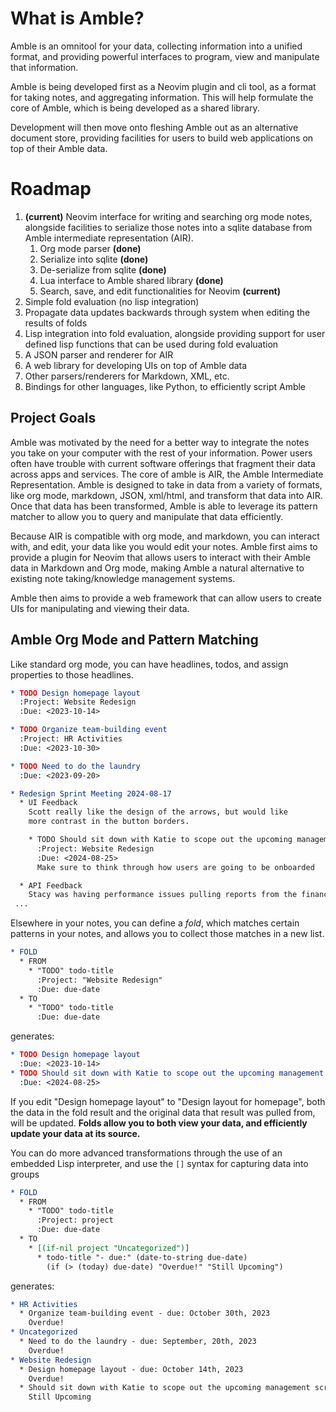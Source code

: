 # What is Amble?

Amble is an omnitool for your data, collecting information into a unified
format, and providing powerful interfaces to program, view and manipulate
that information.

Amble is being developed first as a Neovim plugin and cli tool, as a format for
taking notes, and aggregating information. This will help formulate the core
of Amble, which is being developed as a shared library.

Development will then move onto fleshing Amble out as an alternative document
store, providing facilities for users to build web applications on top of
their Amble data.

# Roadmap

1. **(current)** Neovim interface for writing and searching org mode notes, 
   alongside facilities to serialize those notes into a sqlite database
   from Amble intermediate representation (AIR).
   1. Org mode parser **(done)**
   2. Serialize into sqlite **(done)**
   3. De-serialize from sqlite **(done)**
   4. Lua interface to Amble shared library **(done)**
   5. Search, save, and edit functionalities for Neovim **(current)**
2. Simple fold evaluation (no lisp integration)
3. Propagate data updates backwards through system when editing the results of folds
4. Lisp integration into fold evaluation, alongside providing
   support for user defined lisp functions that can be used during
   fold evaluation
5. A JSON parser and renderer for AIR
6. A web library for developing UIs on top of Amble data
7. Other parsers/renderers for Markdown, XML, etc.
8. Bindings for other languages, like Python, to efficiently script Amble

## Project Goals

Amble was motivated by the need for a better way to integrate the notes you take on your computer
with the rest of your information. Power users often have trouble with current
software offerings that fragment their data across apps and services. The core of amble is AIR, the 
Amble Intermediate Representation. Amble is designed to take in data from a variety of formats, like
org mode, markdown, JSON, xml/html, and transform that data into AIR. Once that data has been transformed, Amble
is able to leverage its pattern matcher to allow you to query and manipulate that data efficiently.

Because AIR is compatible with org mode, and markdown, you can interact with, and edit, your data
like you would edit your notes. Amble first aims to provide a plugin for
Neovim that allows users to interact with their Amble data in Markdown and Org mode, 
making Amble a natural alternative to existing note taking/knowledge management systems.

Amble then aims to provide a web framework that can allow users to create UIs for manipulating and viewing
their data.

## Amble Org Mode and Pattern Matching

Like standard org mode, you can have headlines, todos,
and assign properties to those headlines.
```org
* TODO Design homepage layout
  :Project: Website Redesign
  :Due: <2023-10-14>

* TODO Organize team-building event
  :Project: HR Activities
  :Due: <2023-10-30>

* TODO Need to do the laundry
  :Due: <2023-09-20>

* Redesign Sprint Meeting 2024-08-17
  * UI Feedback
    Scott really like the design of the arrows, but would like
    more contrast in the button borders.

    * TODO Should sit down with Katie to scope out the upcoming management screen
      :Project: Website Redesign
      :Due: <2024-08-25>
      Make sure to think through how users are going to be onboarded

  * API Feedback
    Stacy was having performance issues pulling reports from the finance page
 ... 
```

Elsewhere in your notes, you can define a *fold*, which matches certain patterns in your notes,
and allows you to collect those matches in a new list.
```org
* FOLD
  * FROM
    * "TODO" todo-title
      :Project: "Website Redesign"
      :Due: due-date
  * TO
    * "TODO" todo-title
      :Due: due-date
```
generates:
```org
* TODO Design homepage layout
  :Due: <2023-10-14>
* TODO Should sit down with Katie to scope out the upcoming management screen
  :Due: <2024-08-25>
```
If you edit "Design homepage layout" to "Design layout for homepage", both the data in the fold
result and the original data that result was pulled from, will be updated. **Folds allow you to both view your data, and efficiently update your data at its source.**

You can do more advanced transformations through the use of an embedded Lisp interpreter,
and use the `[]` syntax for capturing data into groups
```org
* FOLD
  * FROM
    * "TODO" todo-title
      :Project: project
      :Due: due-date
  * TO
    * [(if-nil project "Uncategorized")]
      * todo-title "- due:" (date-to-string due-date)
        (if (> (today) due-date) "Overdue!" "Still Upcoming")
```
generates:
```org
* HR Activities
  * Organize team-building event - due: October 30th, 2023
    Overdue!
* Uncategorized
  * Need to do the laundry - due: September, 20th, 2023
    Overdue!
* Website Redesign
  * Design homepage layout - due: October 14th, 2023
    Overdue!
  * Should sit down with Katie to scope out the upcoming management screen - due: August 25th, 2024
    Still Upcoming
